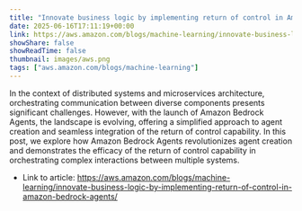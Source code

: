 ```yaml
---
title: "Innovate business logic by implementing return of control in Amazon Bedrock Agents"
date: 2025-06-16T17:11:19+00:00
link: https://aws.amazon.com/blogs/machine-learning/innovate-business-logic-by-implementing-return-of-control-in-amazon-bedrock-agents/
showShare: false
showReadTime: false
thumbnail: images/aws.png
tags: ["aws.amazon.com/blogs/machine-learning"]
---
```

In the context of distributed systems and microservices architecture, orchestrating communication between diverse components presents significant challenges. However, with the launch of Amazon Bedrock Agents, the landscape is evolving, offering a simplified approach to agent creation and seamless integration of the return of control capability. In this post, we explore how Amazon Bedrock Agents revolutionizes agent creation and demonstrates the efficacy of the return of control capability in orchestrating complex interactions between multiple systems.

- Link to article: https://aws.amazon.com/blogs/machine-learning/innovate-business-logic-by-implementing-return-of-control-in-amazon-bedrock-agents/